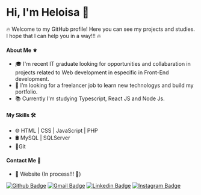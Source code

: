 # Hi, I'm Heloisa 👋

🔥 Welcome to my GitHub profile! Here you can see my projects and studies. I hope that I can help you in a way!!! 🔥

#### About Me ⚜️
- 🎓 I'm recent IT graduate looking for opportunities and collabaration in projects related to Web development in especific in Front-End development.<br>
- 🚀 I’m looking for a freelancer job to learn new technologys and build my portfolio.<br>
- 📚 Currently I'm studying Typescript, React JS and Node Js.<br>

#### My Skills 🛠️
- 🌐 HTML | CSS | JavaScript  | PHP<br>
- 🛢️ MySQL | SQLServer<br>
- 🔧Git<br>

#### Contact Me 📧
- 🔗 Website (In process!!! 🤫)<br>

[![Github Badge](https://img.shields.io/badge/-Github-000?style=flat-square&logo=Github&logoColor=white&link=https://github.com/helolah)](https://github.com/helolah)
[![Gmail Badge](https://img.shields.io/badge/-Gmail-c14438?style=flat-square&labelColor=c14438&logo=gmail&logoColor=white&link=mailto:jauheloisa@gmail.com)](mailto:jauheloisa@gmail.com)
[![Linkedin Badge](https://img.shields.io/badge/-LinkedIn-blue?style=flat-square&logo=Linkedin&logoColor=white&link=https://www.linkedin.com/in/heloisafernanda2/)](https://www.linkedin.com/in/heloisafernanda2/)
[![Instagram Badge](https://img.shields.io/badge/-Instagram-993399?style=flat-square&labelColor=993399&logo=instagram&logoColor=white&link=https://www.instagram.com/helolah/)](https://www.instagram.com/helolah/)
